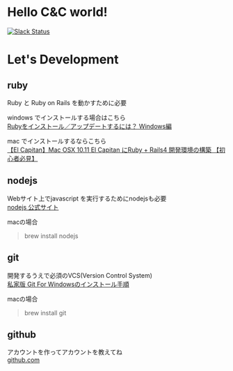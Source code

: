 # Hello C&C world!
[![Slack Status](https://c-and-c-slackin.herokuapp.com/badge.svg)](https://c-and-c-slackin.herokuapp.com/)

# Let's Development
## ruby
Ruby と Ruby on Rails を動かすために必要

windows でインストールする場合はこちら  
[Rubyをインストール／アップデートするには？ Windows編](http://www.buildinsider.net/language/rubytips/0004)

mac でインストールするならこちら  
[【El Capitan】Mac OSX 10.11 El Capitan にRuby + Rails4 開発環境の構築 【初心者必見】](http://qiita.com/keneo/items/1772adc2ebbde229fb71)

## nodejs
Webサイト上でjavascript を実行するためにnodejsも必要  
[nodejs 公式サイト](https://nodejs.org/en/download/)

macの場合
> brew install nodejs

## git
開発するうえで必須のVCS(Version Control System)  
[私家版 Git For Windowsのインストール手順](http://opcdiary.net/?page_id=27065)

macの場合
> brew install git

## github
アカウントを作ってアカウントを教えてね  
[github.com](https://github.com)
